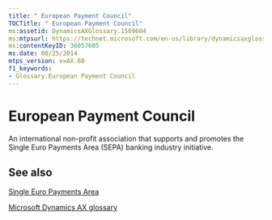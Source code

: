 ```yaml
---
title: " European Payment Council"
TOCTitle: " European Payment Council"
ms:assetid: DynamicsAXGlossary.1509604
ms:mtpsurl: https://technet.microsoft.com/en-us/library/dynamicsaxglossary.1509604(v=AX.60)
ms:contentKeyID: 36057605
ms.date: 08/25/2014
mtps_version: v=AX.60
f1_keywords:
- Glossary.European Payment Council
---
```


# European Payment Council

An international non-profit association that supports and promotes the Single Euro Payments Area (SEPA) banking industry initiative.

## See also

[Single Euro Payments Area](single-euro-payments-area.md)

[Microsoft Dynamics AX glossary](glossary/microsoft-dynamics-ax-glossary.md)

  


